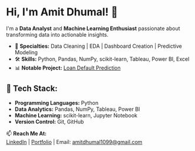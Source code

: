 # Hi, I'm Amit Dhumal! 👋

I'm a **Data Analyst** and **Machine Learning Enthusiast** passionate about transforming data into actionable insights.

- 🌟 **Specialties:** Data Cleaning | EDA | Dashboard Creation | Predictive Modeling
- 🛠️ **Skills:** Python, Pandas, NumPy, scikit-learn, Tableau, Power BI, Excel
- 📊 **Notable Project:** [Loan Default Prediction](https://github.com/amit-dhumal/loan-default-analysis)

## 🔧 Tech Stack:
- **Programming Languages:** Python
- **Data Analytics:** Pandas, NumPy, Tableau, Power BI
- **Machine Learning:** scikit-learn, Jupyter Notebook
- **Version Control:** Git, GitHub

📫 **Reach Me At:**  
[LinkedIn](www.linkedin.com/in/amit-dhumal-8080a2172) | [Portfolio](https://yourportfolio.com) | Email: amitdhumal1099@gmail.com


